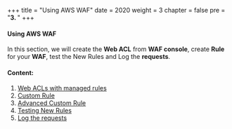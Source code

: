 +++
title = "Using AWS WAF"
date = 2020
weight = 3
chapter = false
pre = "<b>3. </b>"
+++
#### Using AWS WAF
In this section, we will create the **Web ACL** from **WAF console**, create **Rule** for your **WAF**, test the New Rules and Log the **requests**.

#### Content:

1. [Web ACLs with managed rules](3.1-createswebacl/)
2. [Custom Rule](3.2-createcustomrule/)
3. [Advanced Custom Rule](3.3-createadvancecustomrule/)
4. [Testing New Rules](3.4-testingnewrule/)
5. [Log the requests](3.5-logging/)
